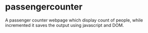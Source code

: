 # passengercounter
A passenger counter webpage which display count of people, while incremented it saves the output using javascript and DOM.
